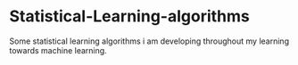 # Statistical-Learning-algorithms
Some statistical learning algorithms i am developing throughout my learning towards machine learning.
